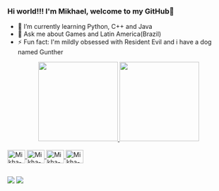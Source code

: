 ### Hi world!!! I'm Mikhael, welcome to my GitHub👋

- 🌱 I’m currently learning Python, C++ and Java
- 💬 Ask me about Games and Latin America(Brazil)
- ⚡ Fun fact: I'm mildly obsessed with Resident Evil and i have a dog named Gunther 

<div align="center">
  <a href="https://github.com/MikhaelSoel">
  <img height="180em" src="https://github-readme-stats.vercel.app/api?username=MikhaelSoel&show_icons=true&theme=dark&include_all_commits=true&count_private=true"/>
  <img height="180em" src="https://github-readme-stats.vercel.app/api/top-langs/?username=MikhaelSoel&layout=compact&langs_count=7&theme=dark"/>
</div>
 
  <div style="display: inline_block"><br>
  <img align="center" alt="Mikha-Apple" height="30" width="40" src="https://cdn.jsdelivr.net/gh/devicons/devicon/icons/apple/apple-original.svg">
  <img align="center" alt="Mikha-C++" height="30" width="40" <img src="https://cdn.jsdelivr.net/gh/devicons/devicon/icons/cplusplus/cplusplus-original.svg">
  <img align="center" alt="Mikha-Java" height="30" width="40" <img src="https://cdn.jsdelivr.net/gh/devicons/devicon/icons/java/java-original.svg">
  <img align="center" alt="Mikha-Python" height="30" width="40" <img src="https://cdn.jsdelivr.net/gh/devicons/devicon/icons/python/python-original.svg">
  </div>
   
  ##
  
 </div> 
  <a href="https://instagram.com/mikhael_vini" target="_blank"><img src="https://img.shields.io/badge/-Instagram-%23E4405F?style=for-the-badge&logo=instagram&logoColor=white" target="_blank"></a>
   <a href = "mailto:mikhaelvini@gmail.com"><img src="https://img.shields.io/badge/-Gmail-%23333?style=for-the-badge&logo=gmail&logoColor=white" target="_blank"></a>
